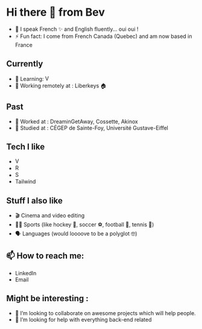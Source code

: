 # Hi there 👋 from Bev
- 💬 I speak French ✨ and English fluently... oui oui ! 
- ⚡ Fun fact: I come from French Canada (Quebec) and am now based in France

## Currently
- 🌱 Learning: <img src="https://img.shields.io/badge/vue.js-282C34?logo=vue.js&logoColor=41B883" alt="Vue.js logo" title="Vue.js" height="15" />
- 🔭 Working remotely at : Liberkeys 🏠 

## Past
- 🔭 Worked at : DreaminGetAway, Cossette, Akinox
- 🌱 Studied at : CÉGEP de Sainte-Foy, Université Gustave-Eiffel

## Tech I like
- <img src="https://img.shields.io/badge/vue.js-282C34?logo=vue.js&logoColor=41B883" alt="Vue.js logo" title="Vue.js" height="15" />
- <img src="https://img.shields.io/badge/React.js-282C34?logo=react&logoColor=61DAFB" alt="React logo" title="React.js" height="15" />
- <img src="https://img.shields.io/badge/SASS-282C34?logo=SASS&logoColor=CD6799" alt="SASS" title="SASS" height="15" />
- Tailwind

## Stuff I also like
- 🎬 Cinema and video editing
- 🚴‍♀️ Sports (like hockey 🏒, soccer ⚽️, football 🏈, tennis 🎾)
- 🗣 Languages (would loooove to be a polyglot 🤓)

## 📫 How to reach me: 
- LinkedIn
- Email


## Might be interesting : 
- 👯 I’m looking to collaborate on awesome projects which will help people.
- 🤔 I’m looking for help with everything back-end related

<!--
**webeverly/webeverly** is a ✨ _special_ ✨ repository because its `README.md` (this file) appears on your GitHub profile.
-->
